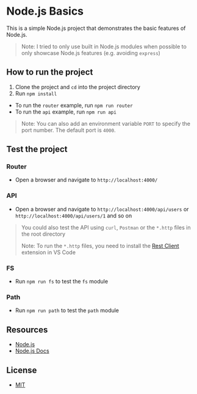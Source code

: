 # Node.js Basics

This is a simple Node.js project that demonstrates the basic features of Node.js.

> Note: I tried to only use built in Node.js modules when possible to only showcase Node.js features (e.g. avoiding `express`)

## How to run the project

1. Clone the project and `cd` into the project directory
2. Run `npm install`

- To run the `router` example, run `npm run router`
- To run the `api` example, run `npm run api`

> Note: You can also add an environment variable `PORT` to specify the port number. The default port is `4000`.

## Test the project

### Router

- Open a browser and navigate to `http://localhost:4000/`

### API

- Open a browser and navigate to `http://localhost:4000/api/users` or `http://localhost:4000/api/users/1` and so on

> You could also test the API using `curl`, `Postman` or the `*.http` files in the root directory
>
> Note: To run the `*.http` files, you need to install the [Rest Client](https://marketplace.visualstudio.com/items?itemName=humao.rest-client) extension in VS Code

### FS

- Run `npm run fs` to test the `fs` module

### Path

- Run `npm run path` to test the `path` module

## Resources

- [Node.js](https://nodejs.org/)
- [Node.js Docs](https://nodejs.org/en/docs/)

## License

- [MIT](LICENSE.md)
